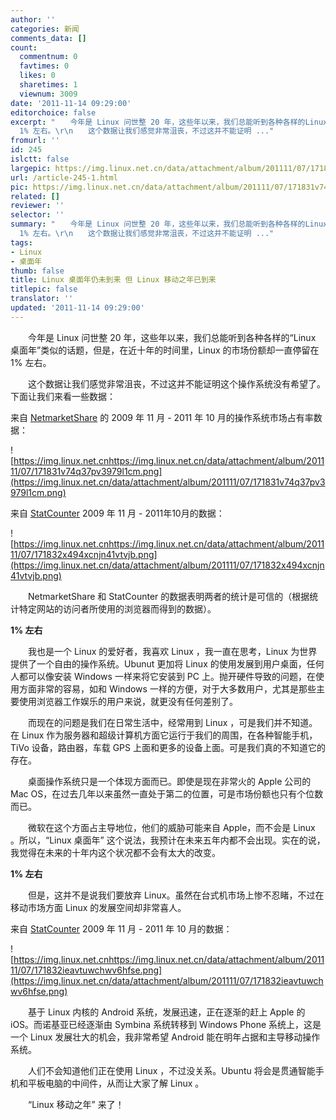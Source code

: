 ```yaml
---
author: ''
categories: 新闻
comments_data: []
count:
  commentnum: 0
  favtimes: 0
  likes: 0
  sharetimes: 1
  viewnum: 3009
date: '2011-11-14 09:29:00'
editorchoice: false
excerpt: "　　今年是 Linux 问世整 20 年，这些年以来，我们总能听到各种各样的Linux 桌面年类似的话题，但是，在近十年的时间里，Linux 的市场份额却一直停留在
  1% 左右。\r\n　　这个数据让我们感觉非常沮丧，不过这并不能证明 ..."
fromurl: ''
id: 245
islctt: false
largepic: https://img.linux.net.cn/data/attachment/album/201111/07/171831v74q37pv3979l1cm.png
url: /article-245-1.html
pic: https://img.linux.net.cn/data/attachment/album/201111/07/171831v74q37pv3979l1cm.png.thumb.jpg
related: []
reviewer: ''
selector: ''
summary: "　　今年是 Linux 问世整 20 年，这些年以来，我们总能听到各种各样的Linux 桌面年类似的话题，但是，在近十年的时间里，Linux 的市场份额却一直停留在
  1% 左右。\r\n　　这个数据让我们感觉非常沮丧，不过这并不能证明 ..."
tags:
- Linux
- 桌面年
thumb: false
title: Linux 桌面年仍未到来 但 Linux 移动之年已到来
titlepic: false
translator: ''
updated: '2011-11-14 09:29:00'
---
```


　　今年是 Linux 问世整 20 年，这些年以来，我们总能听到各种各样的“Linux 桌面年”类似的话题，但是，在近十年的时间里，Linux 的市场份额却一直停留在 1% 左右。


　　这个数据让我们感觉非常沮丧，不过这并不能证明这个操作系统没有希望了。下面让我们来看一些数据：


来自 [NetmarketShare](http://www.netmarketshare.com/operating-system-market-share.aspx?qprid=9&qpcustomb=0&qptimeframe=M&qpsp=130&qpnp=25) 的 2009 年 11 月 - 2011 年 10 月的操作系统市场占有率数据：


![https://img.linux.net.cnhttps://img.linux.net.cn/data/attachment/album/201111/07/171831v74q37pv3979l1cm.png](https://img.linux.net.cn/data/attachment/album/201111/07/171831v74q37pv3979l1cm.png)


来自 [StatCounter](http://gs.statcounter.com/#os-ww-monthly-200807-201111) 2009 年 11 月 - 2011年10月的数据：


![https://img.linux.net.cnhttps://img.linux.net.cn/data/attachment/album/201111/07/171832x494xcnjn41vtvjb.png](https://img.linux.net.cn/data/attachment/album/201111/07/171832x494xcnjn41vtvjb.png)


　　NetmarketShare 和 StatCounter 的数据表明两者的统计是可信的（根据统计特定网站的访问者所使用的浏览器而得到的数据）。


**1% 左右**


　　我也是一个 Linux 的爱好者，我喜欢 Linux ，我一直在思考，Linux 为世界提供了一个自由的操作系统。Ubunut 更加将 Linux 的使用发展到用户桌面，任何人都可以像安装 Windows 一样来将它安装到 PC 上。抛开硬件导致的问题，在使用方面非常的容易，如和 Windows 一样的方便，对于大多数用户，尤其是那些主要使用浏览器工作娱乐的用户来说，就更没有任何差别了。


　　而现在的问题是我们在日常生活中，经常用到 Linux ，可是我们并不知道。在 Linux 作为服务器和超级计算机方面它运行于我们的周围，在各种智能手机，TiVo 设备，路由器，车载 GPS 上面和更多的设备上面。可是我们真的不知道它的存在。


　　桌面操作系统只是一个体现方面而已。即使是现在非常火的 Apple 公司的 Mac OS，在过去几年以来虽然一直处于第二的位置，可是市场份额也只有个位数而已。


　　微软在这个方面占主导地位，他们的威胁可能来自 Apple，而不会是 Linux 。所以，“Linux 桌面年” 这个说法，我预计在未来五年内都不会出现。实在的说，我觉得在未来的十年内这个状况都不会有太大的改变。


**1% 左右**


　　但是，这并不是说我们要放弃 Linux。虽然在台式机市场上惨不忍睹，不过在移动市场方面 Linux 的发展空间却非常喜人。


来自 [StatCounter](http://gs.statcounter.com/#mobile_os-ww-monthly-200807-201111) 2009 年 11 月 - 2011 年 10 月的数据：


![https://img.linux.net.cnhttps://img.linux.net.cn/data/attachment/album/201111/07/171832ieavtuwchwv6hfse.png](https://img.linux.net.cn/data/attachment/album/201111/07/171832ieavtuwchwv6hfse.png)


　　基于 Linux 内核的 Android 系统，发展迅速，正在逐渐的赶上 Apple 的 iOS。而诺基亚已经逐渐由 Symbina 系统转移到 Windows Phone 系统上，这是一个 Linux 发展壮大的机会，我非常希望 Android 能在明年占据和主导移动操作系统。


　　人们不会知道他们正在使用 Linux ，不过没关系。Ubuntu 将会是贯通智能手机和平板电脑的中间件，从而让大家了解 Linux 。


　　“Linux 移动之年” 来了！